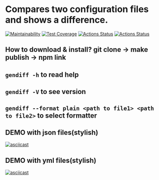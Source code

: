 # Compares two configuration files and shows a difference.

[![Maintainability](https://api.codeclimate.com/v1/badges/4bbe87791686f7fc8fed/maintainability)](https://codeclimate.com/github/Mazday21/frontend-project-46/maintainability)
[![Test Coverage](https://api.codeclimate.com/v1/badges/4bbe87791686f7fc8fed/test_coverage)](https://codeclimate.com/github/Mazday21/frontend-project-46/test_coverage)
[![Actions Status](https://github.com/Mazday21/frontend-project-46/actions/workflows/hexlet-check.yml/badge.svg)](https://github.com/Mazday21/frontend-project-46/actions)
[![Actions Status](https://github.com/Mazday21/frontend-project-46/actions/workflows/node.js.yml/badge.svg)](https://github.com/Mazday21/frontend-project-46/actions)

## How to download & install? git clone -> make publish -> npm link

## `gendiff -h` to read help
## `gendiff -V` to see version
## `gendiff --format plain <path to file1> <path to file2>` to select formatter

## DEMO with json files(stylish)

[![asciicast](https://asciinema.org/a/oT9VCeCUs8ZXZ3jpROWundYYU.svg)](https://asciinema.org/a/oT9VCeCUs8ZXZ3jpROWundYYU)

## DEMO with yml files(stylish)

[![asciicast](https://asciinema.org/a/yL78xDqEaWtJlvYGY8ueIL6Nq.svg)](https://asciinema.org/a/yL78xDqEaWtJlvYGY8ueIL6Nq)